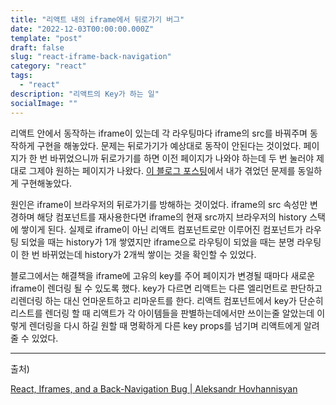 ```yaml
---
title: "리액트 내의 iframe에서 뒤로가기 버그"
date: "2022-12-03T00:00:00.000Z"
template: "post"
draft: false
slug: "react-iframe-back-navigation"
category: "react"
tags:
  - "react"
description: "리액트의 Key가 하는 일"
socialImage: ""
---
```

리액트 안에서 동작하는 iframe이 있는데 각 라우팅마다 iframe의 src를 바꿔주며 동작하게 구현을 해놓았다. 문제는 뒤로가기가 예상대로 동작이 안된다는 것이었다. 페이지가 한 번 바뀌었으니까 뒤로가기를 하면 이전 페이지가 나와야 하는데 두 번 눌러야 제대로 그제야 원하는 페이지가 나왔다. [이 블로그 포스팅](https://www.aleksandrhovhannisyan.com/blog/react-iframes-back-navigation-bug/)에서 내가 겪었던 문제를 동일하게 구현해놓았다. 

원인은 iframe이 브라우저의 뒤로가기를 방해하는 것이었다. iframe의 src 속성만 변경하며 해당 컴포넌트를 재사용한다면 iframe의 현재 src까지 브라우저의 history 스택에 쌓이게 된다. 실제로 iframe이 아닌 리액트 컴포넌트로만 이루어진 컴포넌트가 라우팅 되었을 때는 history가 1개 쌓였지만 iframe으로 라우팅이 되었을 때는 분명 라우팅이 한 번 바뀌었는데 history가 2개씩 쌓이는 것을 확인할 수 있었다. 

블로그에서는 해결책을 iframe에 고유의 key를 주어 페이지가 변경될 때마다 새로운 iframe이 렌더링 될 수 있도록 했다. key가 다르면 리액트는 다른 엘리먼트로 판단하고 리렌더링 하는 대신 언마운트하고 리마운트를 한다. 리액트 컴포넌트에서 key가 단순히 리스트를 렌더링 할 때 리액트가 각 아이템들을 판별하는데에서만 쓰이는줄 알았는데 이렇게 렌더링을 다시 하길 원할 때 명확하게 다른 key props를 넘기며 리액트에게 알려줄 수 있었다. 

---

출처) 

[React, Iframes, and a Back-Navigation Bug | Aleksandr Hovhannisyan](https://www.aleksandrhovhannisyan.com/blog/react-iframes-back-navigation-bug/)